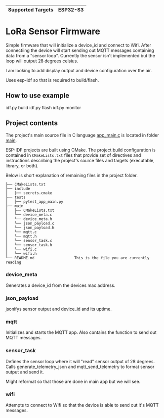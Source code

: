 | Supported Targets | ESP32-S3 |
| ----------------- | -------- |

# LoRa Sensor Firmware
Simple firmware that will initialize a device_id and connect to Wifi. After connectiing the device will start sending out MQTT messages containing data from a "sensor loop".
Currently the sensor isn't implemented but the loop will output 28 degrees celsius. 

I am looking to add display output and device configuration over the air.

Uses esp-idf so that is required to build/flash.


## How to use example

idf.py build
idf.py flash
idf.py monitor

## Project contents

The project's main source file in C language [app_main.c](main/app_main.c) is located in folder [main](main).

ESP-IDF projects are built using CMake. The project build configuration is contained in `CMakeLists.txt` files that provide set of directives and instructions describing the project's source files and targets (executable, library, or both).

Below is short explanation of remaining files in the project folder.

```
├── CMakeLists.txt
├── include
│   ├── secrets.cmake
├── tests
│   ├── pytest_app_main.py
├── main
│   ├── CMakeLists.txt
│   └── device_meta.c
│   └── device_meta.h
│   └── json_payload.c
│   └── json_payload.h
│   └── mqtt.c
│   └── mqtt.h
│   └── sensor_task.c
│   └── sensor_task.h
│   └── wifi.c
│   └── wifi.h
└── README.md                  This is the file you are currently reading
```

### device_meta

Generates a device_id from the devices mac address.

### json_payload

jsonifys sensor output and device_id and its uptime.

### mqtt

Initializes and starts the MQTT app. Also contains the function to send out MQTT messages.

### sensor_task

Defines the sensor loop where it will "read" sensor output of 28 degrees.
Calls generate_telemetry_json and mqtt_send_telemetry to format sensor output and send it.

Might reformat so that those are done in main app but we will see.

### wifi

Attempts to connect to Wifi so that the device is able to send out it's MQTT messages.
